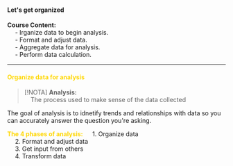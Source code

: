 #### Let's get organized
**Course Content:**  
&emsp; - Irganize data to begin analysis.  
&emsp; - Format and adjust data.  
&emsp; - Aggregate data for analysis.  
&emsp; - Perform data calculation.  

---

#### <font color='gold'>Organize data for analysis</font>

> [!NOTA]
> **Analysis:**  
&emsp;The process used to make sense of the data collected 

The goal of analysis is to idnetify trends and relationships with data so you can accurately answer the question you're asking.

<font color='gold'>**The 4 phases of analysis:**    </font>
&emsp; 1. Organize data  
&emsp; 2. Format and adjust data  
&emsp; 3. Get input from others  
&emsp; 4. Transform data  
